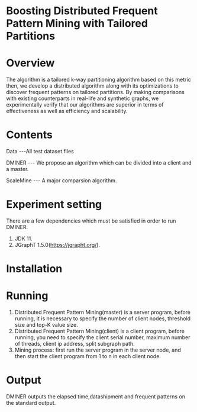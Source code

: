# Boosting Distributed Frequent Pattern Mining with Tailored Partitions
# Overview
The algorithm is a tailored k-way partitioning algorithm based on this metric then, we develop a distributed algorithm along with its optimizations to discover frequent patterns on tailored partitions. By making comparisons with existing counterparts in real-life and synthetic graphs, we experimentally verify that our algorithms are superior in terms of effectiveness as well as efficiency and scalability.
# Contents
Data ---All test dataset files

DMINER --- We propose an algorithm which can be divided into a client and a master.

ScaleMine --- A major comparsion algorithm.

# Experiment setting
There are a few dependencies which must be satisfied in order to run DMINER.
1. JDK 11.
2. JGraphT 1.5.0(https://jgrapht.org/).
# Installation

# Running
1. Distributed Frequent Pattern Mining(master) is a server program, before running, it is necessary to specify the number of client nodes, threshold size and top-K value size.
2. Distributed Frequent Pattern Mining(client) is a client program, before running, you need to specify the client serial number, maximum number of threads, client ip address, split subgraph path.
3. Mining process: first run the server program in the server node, and then start the client program from 1 to n in each client node.
# Output
DMINER outputs the elapsed time,datashipment and frequent patterns on the standard output.
